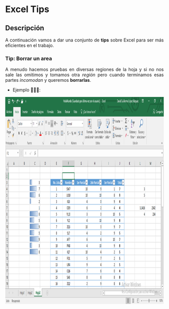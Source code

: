 Excel Tips
==========

## Descripción

<p align="justify">
	A continuación vamos a dar una conjunto de <b>tips</b> sobre Excel para ser más eficientes en el trabajo.
</p>

### Tip: Borrar un area

<p align="justify">
	A menudo hacemos pruebas en diversas regiones de la hoja y si no nos sale las omitimos y tomamos otra <i>región</i> pero cuando terminamos esas partes <i>incomodan</i> y queremos <b>borrarlas</b>.
</p>

* Ejemplo 🤷🏽‍♂️:

<p align="justify">
	<img src="https://github.com/ginppian/Excel-Tips-Borrar/blob/master/imgs/img1.png" width="1211" height="656">
</p>

